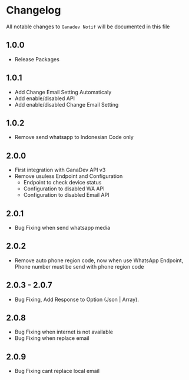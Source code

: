 # Changelog
All notable changes to `Ganadev Notif` will be documented in this file

## 1.0.0
- Release Packages

## 1.0.1
- Add Change Email Setting Automaticaly
- Add enable/disabled API
- Add enable/disabled Change Email Setting

## 1.0.2
- Remove send whatsapp to Indonesian Code only

## 2.0.0
- First integration with GanaDev API v3
- Remove usuless Endpoint and Configuration
  - Endpoint to check device status
  - Configuration to disabled WA API
  - Configuration to disabled Email API
## 2.0.1
- Bug Fixing when send whatsapp media

## 2.0.2
- Remove auto phone region code, now when use WhatsApp Endpoint, Phone number must be send with phone region code

## 2.0.3 - 2.0.7
- Bug Fixing, Add Response to Option (Json | Array).

## 2.0.8
- Bug Fixing when internet is not available
- Bug Fixing when replace email

## 2.0.9
- Bug Fixing cant replace local email